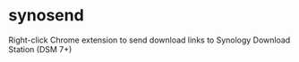 # synosend
Right-click Chrome extension to send download links to Synology Download Station (DSM 7+)

